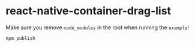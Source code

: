 # react-native-container-drag-list

Make sure you remove `node_modules` in the root when running the `example`!

`npm publish`
